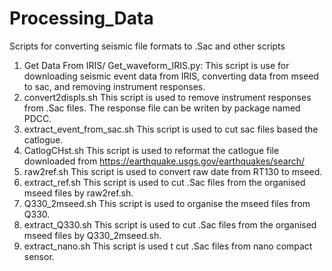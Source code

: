 # Processing_Data
Scripts for converting seismic file formats to .Sac and other scripts

1. Get Data From IRIS/
  Get_waveform_IRIS.py: This script is use for downloading seismic event data from IRIS, converting data from mseed to sac, and removing instrument responses.
2. convert2displs.sh
  This script is used to remove instrument responses from .Sac files.
  The response file can be writen by package named PDCC.
3. extract_event_from_sac.sh
  This script is used to cut sac files based the catlogue.
4. CatlogCHst.sh
  This script is used to reformat the catlogue file downloaded from https://earthquake.usgs.gov/earthquakes/search/
5. raw2ref.sh
  This script is used to convert raw date from RT130 to mseed.
6. extract_ref.sh
  This script is used to cut .Sac files from the organised mseed files by raw2ref.sh.
7. Q330_2mseed.sh
  This script is used to organise the mseed files from Q330.
8. extract_Q330.sh
  This script is used to cut .Sac files from the organised mseed files by Q330_2mseed.sh.
9. extract_nano.sh
  This script is used t cut .Sac files from nano compact sensor.
 
